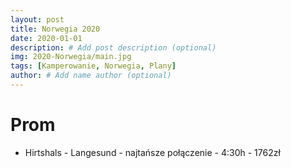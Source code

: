 ```yaml
---
layout: post
title: Norwegia 2020
date: 2020-01-01
description: # Add post description (optional)
img: 2020-Norwegia/main.jpg
tags: [Kamperowanie, Norwegia, Plany]
author: # Add name author (optional)
---
```

 

# Prom
- Hirtshals - Langesund - najtańsze połączenie - 4:30h - 1762zł
